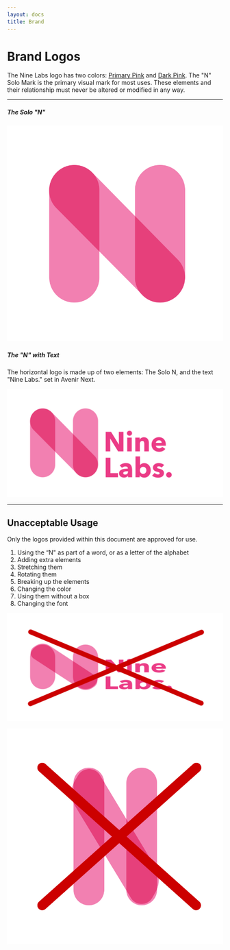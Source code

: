 ```yaml
---
layout: docs
title: Brand
---
```


# Brand Logos

The Nine Labs logo has two colors: [Primary Pink](../colors.html) and [Dark Pink](../colors.html). The "N" Solo Mark is the primary visual mark for most uses. These elements and their relationship must never be altered or modified in any way.

----

##### The Solo "N"

![Solo N](/assets/img/brand-logo-solo.svg "Solo N")

##### The "N" with Text

The horizontal logo is made up of two elements: The Solo N, and the text "Nine Labs." set in Avenir Next.

![N with Text](/assets/img/brand-logo-text.svg "N with Text")

----

## Unacceptable Usage

Only the logos provided within this document are approved for use.

1. Using the “N" as part of a word, or as a letter of the alphabet
1. Adding extra elements
1. Stretching them
1. Rotating them
1. Breaking up the elements
1. Changing the color
1. Using them without a box
1. Changing the font

![Horizontal Distortion](/assets/img/brand-logo-distortion-horizontal.svg "Horizontal Distortion")

![Vertical Distortion](/assets/img/brand-logo-distortion.svg "Vertical Distortion")
